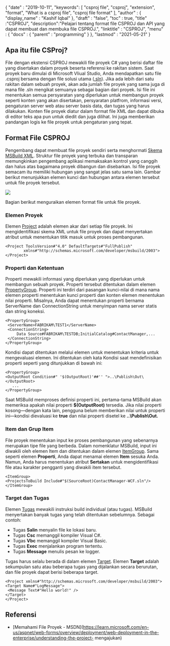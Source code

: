 {
  "date" : "2019-10-11",
  "keywords": [ "csproj file", "csproj", "extension", "format", "What is a csproj file", "csproj file format" ],
  "author" : {
    "display_name" : "Kashif Iqbal"
},
  "draft" : "false",
  "toc" : true,
  "title" :"CSPROJ",
  "description":"Pelajari tentang format file CSPROJ dan API yang dapat membuat dan membuka file CSPROJ.",
  "linktitle" : "CSPROJ",
  "menu" : {
    "docs" : {
      "parent" : "programming"
}
},
  "lastmod" : "2021-05-21"
}

## Apa itu file CSProj?
File dengan ekstensi CSPROJ mewakili file proyek C# yang berisi daftar file yang disertakan dalam proyek beserta referensi ke rakitan sistem. Saat proyek baru dimulai di Microsoft VIiual Studio, Anda mendapatkan satu file .csproj bersama dengan file solusi utama ([.sln](/id/programming/sln/)). Jika ada lebih dari satu rakitan dalam sebuah proyek, akan ada jumlah file proyek yang sama juga di mana file .sln mengikat semuanya sebagai bagian dari proyek. Isi file ini menentukan semua persyaratan yang diperlukan untuk membangun proyek seperti konten yang akan disertakan, persyaratan platfrom, informasi versi, pengaturan server web atau server basis data, dan tugas yang harus dilakukan. Konten file proyek diatur dalam format file XML dan dapat dibuka di editor teks apa pun untuk diedit dan juga dilihat. Ini juga memberikan pandangan logis ke file proyek untuk pengaturan yang tepat.

## Format File CSPROJ #

Pengembang dapat membuat file proyek sendiri serta menghormati [Skema MSBuild XML](https://msdn.microsoft.com/library/5dy88c2e.aspx). Struktur file proyek yang terbuka dan transparan memungkinkan pengembang aplikasi memaksakan kontrol yang canggih dan halus atas bagaimana proyek dibangun dan disebarkan. Isi file proyek semacam itu memiliki hubungan yang sangat jelas satu sama lain. Gambar berikut menunjukkan elemen kunci dan hubungan antara elemen tersebut untuk file proyek tersebut.

![](https://learn.microsoft.com/en-us/aspnet/web-forms/overview/deployment/web-deployment-in-the-enterprise/understanding-the-project-file/_static/image2.png)

Bagian berikut menguraikan elemen format file untuk file proyek.

### Elemen Proyek ###

Elemen [Project](https://msdn.microsoft.com/library/bcxfsh87.aspx) adalah elemen akar dari setiap file proyek. Ini mengidentifikasi skema XML untuk file proyek dan dapat menyertakan atribut untuk menentukan titik masuk untuk proses pembangunan.

```
<Project ToolsVersion#"4.0" DefaultTargets#"FullPublish"
        xmlns#"http://schemas.microsoft.com/developer/msbuild/2003">
</Project>
```

### Properti dan Ketentuan

Properti mewakili informasi yang diperlukan yang diperlukan untuk membangun sebuah proyek. Properti tersebut ditentukan dalam elemen [PropertyGroup](https://msdn.microsoft.com/library/t4w159bs.aspx). Properti ini terdiri dari pasangan kunci-nilai di mana nama elemen properti menentukan kunci properti dan konten elemen menentukan nilai properti. Misalnya, Anda dapat menentukan properti bernama ServerName dan ConnectionString untuk menyimpan nama server statis dan string koneksi.

```
<PropertyGroup>    
 <ServerName>FABRIKAM\TEST1</ServerName>
 <ConnectionString>
     Data Source#FABRIKAM\TESTDB;InitialCatalog#ContactManager,...
 </ConnectionString>
</PropertyGroup>
```

Kondisi dapat ditentukan melalui elemen untuk menentukan kriteria untuk mengevaluasi elemen. Ini ditentukan oleh kata Kondisi saat mendefinisikan properti seperti yang ditunjukkan di bawah ini:

```
<PropertyGroup>
<OutputRoot Condition#" '$(OutputRoot)'##'' ">..\Publish\Out\</OutputRoot>
   ...
</PropertyGroup>
```

Saat MSBuild memproses definisi properti ini, pertama-tama MSBuild akan memeriksa apakah nilai properti **$(OutputRoot)** tersedia. Jika nilai properti kosong—dengan kata lain, pengguna belum memberikan nilai untuk properti ini—kondisi dievaluasi ke **true** dan nilai properti disetel ke **..\Publish\Out.**

### Item dan Grup Item

File proyek menentukan input ke proses pembangunan yang sebenarnya merupakan tipe file yang berbeda. Dalam nomenklatur MSBuild, input ini diwakili oleh elemen Item dan ditentukan dalam elemen [ItemGroup](https://msdn.microsoft.com/library/646dk05y.aspx). Sama seperti elemen **Properti**, Anda dapat menamai elemen **Item** sesuka Anda. Namun, Anda harus menentukan atribut **Sertakan** untuk mengidentifikasi file atau karakter pengganti yang diwakili item tersebut.

```
<ItemGroup>
<ProjectsToBuild Include#"$(SourceRoot)ContactManager-WCF.sln"/>
</ItemGroup>
```

### Target dan Tugas

Elemen [Tugas](https://msdn.microsoft.com/library/77f2hx1s.aspx) mewakili instruksi build individual (atau tugas). MSBuild menyertakan banyak tugas yang telah ditentukan sebelumnya. Sebagai contoh:

* Tugas **Salin** menyalin file ke lokasi baru.
* Tugas **Csc** memanggil kompiler Visual C#.
* Tugas **Vbc** memanggil kompiler Visual Basic.
* Tugas **Exec** menjalankan program tertentu.
* Tugas **Message** menulis pesan ke logger.

Tugas harus selalu berada di dalam elemen [Target](https://msdn.microsoft.com/library/t50z2hka.aspx). Elemen **Target** adalah sekumpulan satu atau beberapa tugas yang dijalankan secara berurutan, dan file proyek dapat berisi beberapa target.

```
<Project xmlns#"http://schemas.microsoft.com/developer/msbuild/2003">
<Target Name#"LogMessage">
 <Message Text#"Hello world!" />
</Target>
</Project>
```

## Referensi

* [Memahami File Proyek - MSDN](https://learn.microsoft.com/en-us/aspnet/web-forms/overview/deployment/web-deployment-in-the-enterprise/understanding-the-project- mengajukan)

